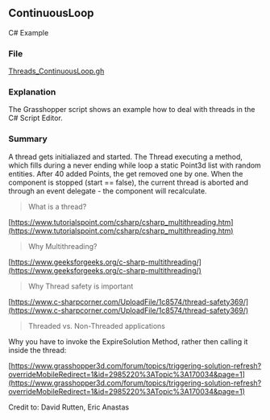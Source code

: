 ## ContinuousLoop

C# Example

### File

[Threads_ContinuousLoop.gh](../../tree/main/Threads/Threads_ContinuousLoop.gh "Continuous Loop within a Thread in Grasshopper")

### Explanation
The Grasshopper script shows an example how to deal with threads in the C# Script Editor.

### Summary
A thread gets initialiazed and started. The Thread executing a method, which fills during a never ending while loop a static Point3d list with random entities. After 40 added Points, the get removed one by one. When the component is stopped (start == false), the current thread is aborted and through an event delegate - the component will recalculate.


> What is a thread?

[https://www.tutorialspoint.com/csharp/csharp_multithreading.htm](https://www.tutorialspoint.com/csharp/csharp_multithreading.htm)


> Why Multithreading?

[https://www.geeksforgeeks.org/c-sharp-multithreading/](https://www.geeksforgeeks.org/c-sharp-multithreading/)


> Why Thread safety is important

[https://www.c-sharpcorner.com/UploadFile/1c8574/thread-safety369/](https://www.c-sharpcorner.com/UploadFile/1c8574/thread-safety369/)


> Threaded vs. Non-Threaded applications

Why you have to invoke the ExpireSolution Method, rather then calling it inside the thread:

[https://www.grasshopper3d.com/forum/topics/triggering-solution-refresh?overrideMobileRedirect=1&id=2985220%3ATopic%3A170034&page=1](https://www.grasshopper3d.com/forum/topics/triggering-solution-refresh?overrideMobileRedirect=1&id=2985220%3ATopic%3A170034&page=1)

Credit to: David Rutten, Eric Anastas
